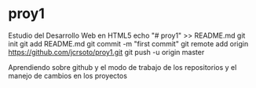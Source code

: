 # proy1
Estudio del Desarrollo Web en HTML5
echo "# proy1" >> README.md
git init
git add README.md
git commit -m "first commit"
git remote add origin https://github.com/jcrsoto/proy1.git
git push -u origin master

Aprendiendo sobre github y el modo de trabajo de los repositorios y el manejo de cambios en los proyectos
